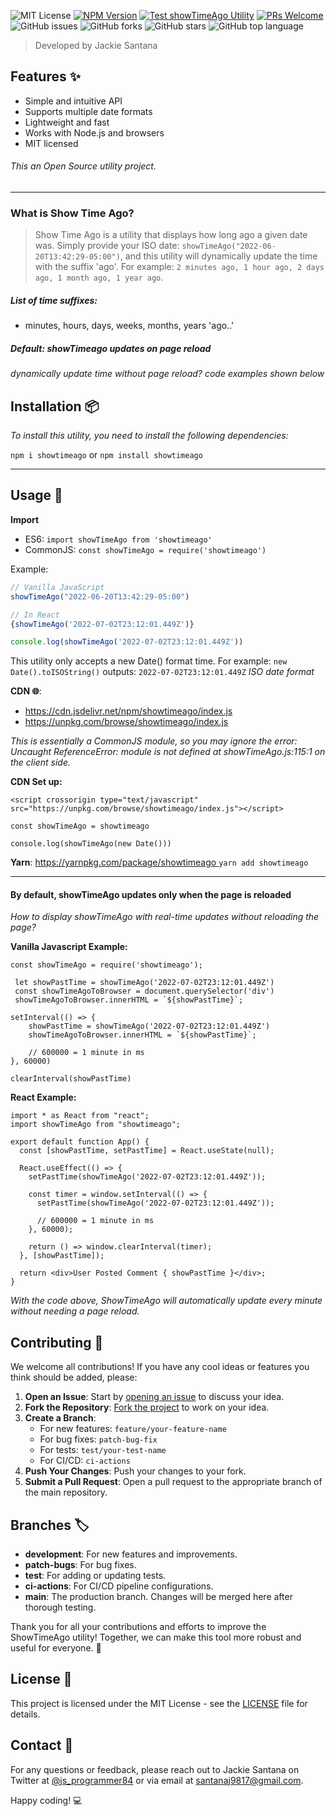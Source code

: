 ![MIT License](https://img.shields.io/badge/license-MIT-green) <a href="https://www.npmjs.com/package/showtimeago"><img src="https://img.shields.io/npm/v/showtimeago.svg?style=flat-square&colorB=51C838"
alt="NPM Version"></a> <a href="https://github.com/jackie1santana/showTimeAgoUtility/actions/workflows/unit-test-action.yml">[![Test showTimeAgo Utility](https://github.com/jackie1santana/showTimeAgoUtility/actions/workflows/unit-test-action.yml/badge.svg)](https://github.com/jackie1santana/showTimeAgoUtility/actions/workflows/unit-test-action.yml)</a> [![PRs Welcome](https://img.shields.io/badge/PRs-welcome-brightgreen.svg?style=flat-square)](https://makeapullrequest.com)
![GitHub issues](https://img.shields.io/github/issues/jackie1santana/showTimeAgoUtility) ![GitHub forks](https://img.shields.io/github/forks/jackie1santana/showTimeAgoUtility) ![GitHub stars](https://img.shields.io/github/stars/jackie1santana/showTimeAgoUtility) ![GitHub top language](https://img.shields.io/github/languages/top/jackie1santana/showTimeAgoUtility)



> Developed by Jackie Santana
> 
## Features ✨

- Simple and intuitive API
- Supports multiple date formats
- Lightweight and fast
- Works with Node.js and browsers
- MIT licensed

###### This an Open Source utility project.
---

### What is Show Time Ago?
> Show Time Ago is a utility that displays how long ago a given date was. Simply provide your ISO date: `showTimeAgo("2022-06-20T13:42:29-05:00")`, and this utility will dynamically update the time with the suffix 'ago'. For example: `2 minutes ago, 1 hour ago, 2 days ago, 1 month ago, 1 year ago`.

##### List of time suffixes:
- minutes, hours, days, weeks, months, years 'ago..'

##### Default: showTimeago updates on page reload
 _dynamically update time without page reload? code examples shown below_

## Installation 📦
 _To install this utility, you need to install the following dependencies:_

`npm i showtimeago` or `npm install showtimeago`

___
## Usage 📖

**Import**

- ES6: `import showTimeAgo from 'showtimeago'`
- CommonJS: `const showTimeAgo = require('showtimeago')`

Example:
```javascript
// Vanilla JavaScript
showTimeAgo("2022-06-20T13:42:29-05:00")

// In React
{showTimeAgo('2022-07-02T23:12:01.449Z')}

console.log(showTimeAgo('2022-07-02T23:12:01.449Z'))
```

This utility only accepts a new Date() format time. For example:
`new Date().toISOString()` 
outputs: `2022-07-02T23:12:01.449Z` _ISO date format_

**CDN 🌐**: 
- https://cdn.jsdelivr.net/npm/showtimeago/index.js 
- https://unpkg.com/browse/showtimeago/index.js

_This is essentially a CommonJS module, so you may ignore the error: Uncaught ReferenceError: module is not defined at showTimeAgo.js:115:1 on the client side._

**CDN Set up:**

`<script crossorigin type="text/javascript" src="https://unpkg.com/browse/showtimeago/index.js"></script>`
```
const showTimeAgo = showtimeago

console.log(showTimeAgo(new Date()))
```

**Yarn**: [https://yarnpkg.com/package/showtimeago ](https://yarnpkg.com/package?q=showtimeago&name=showtimeago&version=3.3.13)`yarn add showtimeago`
___
#### By default, showTimeAgo updates only when the page is reloaded

_How to display showTimeAgo with real-time updates without reloading the page?_

**Vanilla Javascript Example:**

```
const showTimeAgo = require('showtimeago');

 let showPastTime = showTimeAgo('2022-07-02T23:12:01.449Z')
 const showTimeAgoToBrowser = document.querySelector('div')
 showTimeAgoToBrowser.innerHTML = `${showPastTime}`;

setInterval(() => {
    showPastTime = showTimeAgo('2022-07-02T23:12:01.449Z')
    showTimeAgoToBrowser.innerHTML = `${showPastTime}`;

    // 600000 = 1 minute in ms
}, 60000)

clearInterval(showPastTime)
```

**React Example:**
```
import * as React from "react";
import showTimeAgo from "showtimeago";

export default function App() {
  const [showPastTime, setPastTime] = React.useState(null);

  React.useEffect(() => {
    setPastTime(showTimeAgo('2022-07-02T23:12:01.449Z'));

    const timer = window.setInterval(() => {
      setPastTime(showTimeAgo('2022-07-02T23:12:01.449Z'));

      // 600000 = 1 minute in ms
    }, 60000);

    return () => window.clearInterval(timer);
  }, [showPastTime]);

  return <div>User Posted Comment { showPastTime }</div>;
}
```
_With the code above, ShowTimeAgo will automatically update every minute without needing a page reload._

## Contributing 🤝
We welcome all contributions! If you have any cool ideas or features you think should be added, please:

1. **Open an Issue**: Start by [opening an issue](https://github.com/jackie1santana/showTimeAgoUtility/issues) to discuss your idea.
2. **Fork the Repository**: [Fork the project](https://github.com/jackie1santana/showTimeAgoUtility/fork) to work on your idea.
3. **Create a Branch**: 
   - For new features: `feature/your-feature-name`
   - For bug fixes: `patch-bug-fix`
   - For tests: `test/your-test-name`
   - For CI/CD: `ci-actions`
4. **Push Your Changes**: Push your changes to your fork.
5. **Submit a Pull Request**: Open a pull request to the appropriate branch of the main repository.

## Branches 🏷️
- **development**: For new features and improvements.
- **patch-bugs**: For bug fixes.
- **test**: For adding or updating tests.
- **ci-actions**: For CI/CD pipeline configurations.
- **main**: The production branch. Changes will be merged here after thorough testing.

Thank you for all your contributions and efforts to improve the ShowTimeAgo utility! Together, we can make this tool more robust and useful for everyone. 🙌

## License 📄
This project is licensed under the MIT License - see the [LICENSE](LICENSE) file for details.

## Contact 📧
For any questions or feedback, please reach out to Jackie Santana on Twitter at [@js_programmer84](https://twitter.com/js_programmer84) or via email at [santanaj9817@gmail.com](mailto:santanaj9817@gmail.com).

Happy coding! 💻